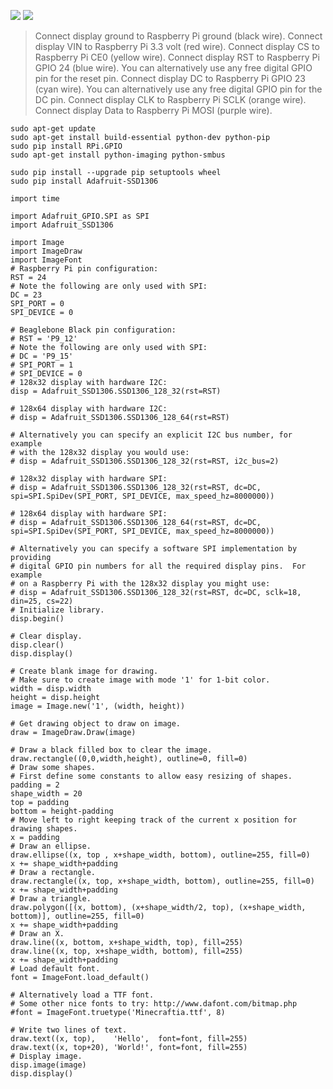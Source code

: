 ![](https://learn.adafruit.com/assets/17604)
![](https://img-blog.csdn.net/20180515210852971?watermark/2/text/aHR0cHM6Ly9ibG9nLmNzZG4ubmV0L3dhbmd6aGVueWFuZzI=/font/5a6L5L2T/fontsize/400/fill/I0JBQkFCMA==/dissolve/70)

>Connect display ground to Raspberry Pi ground (black wire).
>Connect display VIN to Raspberry Pi 3.3 volt (red wire).
>Connect display CS to Raspberry Pi CE0 (yellow wire).
>Connect display RST to Raspberry Pi GPIO 24 (blue wire). You can alternatively use any free digital GPIO pin for the reset pin.
>Connect display DC to Raspberry Pi GPIO 23 (cyan wire). You can alternatively use any free digital GPIO pin for the DC pin.
>Connect display CLK to Raspberry Pi SCLK (orange wire).
>Connect display Data to Raspberry Pi MOSI (purple wire).

```
sudo apt-get update
sudo apt-get install build-essential python-dev python-pip
sudo pip install RPi.GPIO
sudo apt-get install python-imaging python-smbus
```

```
sudo pip install --upgrade pip setuptools wheel
sudo pip install Adafruit-SSD1306
```





```
import time

import Adafruit_GPIO.SPI as SPI
import Adafruit_SSD1306

import Image
import ImageDraw
import ImageFont
# Raspberry Pi pin configuration:
RST = 24
# Note the following are only used with SPI:
DC = 23
SPI_PORT = 0
SPI_DEVICE = 0

# Beaglebone Black pin configuration:
# RST = 'P9_12'
# Note the following are only used with SPI:
# DC = 'P9_15'
# SPI_PORT = 1
# SPI_DEVICE = 0
# 128x32 display with hardware I2C:
disp = Adafruit_SSD1306.SSD1306_128_32(rst=RST)

# 128x64 display with hardware I2C:
# disp = Adafruit_SSD1306.SSD1306_128_64(rst=RST)

# Alternatively you can specify an explicit I2C bus number, for example
# with the 128x32 display you would use:
# disp = Adafruit_SSD1306.SSD1306_128_32(rst=RST, i2c_bus=2)

# 128x32 display with hardware SPI:
# disp = Adafruit_SSD1306.SSD1306_128_32(rst=RST, dc=DC, spi=SPI.SpiDev(SPI_PORT, SPI_DEVICE, max_speed_hz=8000000))

# 128x64 display with hardware SPI:
# disp = Adafruit_SSD1306.SSD1306_128_64(rst=RST, dc=DC, spi=SPI.SpiDev(SPI_PORT, SPI_DEVICE, max_speed_hz=8000000))

# Alternatively you can specify a software SPI implementation by providing
# digital GPIO pin numbers for all the required display pins.  For example
# on a Raspberry Pi with the 128x32 display you might use:
# disp = Adafruit_SSD1306.SSD1306_128_32(rst=RST, dc=DC, sclk=18, din=25, cs=22)
# Initialize library.
disp.begin()

# Clear display.
disp.clear()
disp.display()

# Create blank image for drawing.
# Make sure to create image with mode '1' for 1-bit color.
width = disp.width
height = disp.height
image = Image.new('1', (width, height))

# Get drawing object to draw on image.
draw = ImageDraw.Draw(image)

# Draw a black filled box to clear the image.
draw.rectangle((0,0,width,height), outline=0, fill=0)
# Draw some shapes.
# First define some constants to allow easy resizing of shapes.
padding = 2
shape_width = 20
top = padding
bottom = height-padding
# Move left to right keeping track of the current x position for drawing shapes.
x = padding
# Draw an ellipse.
draw.ellipse((x, top , x+shape_width, bottom), outline=255, fill=0)
x += shape_width+padding
# Draw a rectangle.
draw.rectangle((x, top, x+shape_width, bottom), outline=255, fill=0)
x += shape_width+padding
# Draw a triangle.
draw.polygon([(x, bottom), (x+shape_width/2, top), (x+shape_width, bottom)], outline=255, fill=0)
x += shape_width+padding
# Draw an X.
draw.line((x, bottom, x+shape_width, top), fill=255)
draw.line((x, top, x+shape_width, bottom), fill=255)
x += shape_width+padding
# Load default font.
font = ImageFont.load_default()

# Alternatively load a TTF font.
# Some other nice fonts to try: http://www.dafont.com/bitmap.php
#font = ImageFont.truetype('Minecraftia.ttf', 8)

# Write two lines of text.
draw.text((x, top),    'Hello',  font=font, fill=255)
draw.text((x, top+20), 'World!', font=font, fill=255)
# Display image.
disp.image(image)
disp.display()

```
